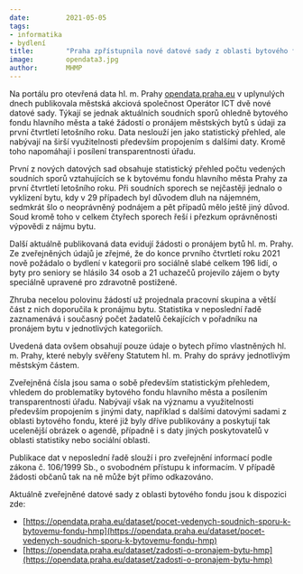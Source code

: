 ```yaml
---
date:         2021-05-05
tags:         
- informatika
- bydlení
title:        "Praha zpřístupnila nové datové sady z oblasti bytového fondu"
image: 	      opendata3.jpg
author:       MHMP
---
```


Na portálu pro otevřená data hl. m. Prahy [opendata.praha.eu](https://opendata.praha.eu/) v uplynulých dnech publikovala městská akciová společnost Operátor ICT dvě nové datové sady. Týkají se jednak aktuálních soudních sporů ohledně bytového fondu hlavního města a také žádostí o pronájem městských bytů s údaji za první čtvrtletí letošního roku. Data neslouží jen jako statistický přehled, ale nabývají na širší využitelnosti především propojením s dalšími daty. Kromě toho napomáhají i posílení transparentnosti úřadu.

První z nových datových sad obsahuje statistický přehled počtu vedených soudních sporů vztahujících se k bytovému fondu hlavního města Prahy za první čtvrtletí letošního roku. Při soudních sporech se nejčastěji jednalo o vyklizení bytu, kdy v 29 případech byl důvodem dluh na nájemném, sedmkrát šlo o neoprávněný podnájem a pět případů mělo ještě jiný důvod. Soud kromě toho v celkem čtyřech sporech řeší i přezkum oprávněnosti výpovědi z nájmu bytu.

Další aktuálně publikovaná data evidují žádosti o pronájem bytů hl. m. Prahy. Ze zveřejněných údajů je zřejmé, že do konce prvního čtvrtletí roku 2021 nově požádalo o bydlení v kategorii pro sociálně slabé celkem 196 lidí, o byty pro seniory se hlásilo 34 osob a 21 uchazečů projevilo zájem o byty speciálně upravené pro zdravotně postižené.

Zhruba necelou polovinu žádostí už projednala pracovní skupina a větší část z nich doporučila k pronájmu bytu. Statistika v neposlední řadě zaznamenává i současný počet žadatelů čekajících v pořadníku na pronájem bytu v jednotlivých kategoriích.

Uvedená data ovšem obsahují pouze údaje o bytech přímo vlastněných hl. m. Prahy, které nebyly svěřeny Statutem hl. m. Prahy do správy jednotlivým městským částem.

Zveřejněná čísla jsou sama o sobě především statistickým přehledem, vhledem do problematiky bytového fondu hlavního města a posílením transparentnosti úřadu. Nabývají však na významu a využitelnosti především propojením s jinými daty, například s dalšími datovými sadami z oblasti bytového fondu, které již byly dříve publikovány a poskytují tak ucelenější obrázek o agendě, případně i s daty jiných poskytovatelů v oblasti statistiky nebo sociální oblasti.

Publikace dat v neposlední řadě slouží i pro zveřejnění informací podle zákona č. 106/1999 Sb., o svobodném přístupu k informacím. V případě žádosti občanů tak na ně může být přímo odkazováno.

Aktuálně zveřejněné datové sady z oblasti bytového fondu jsou k dispozici zde:

* [https://opendata.praha.eu/dataset/pocet-vedenych-soudnich-sporu-k-bytovemu-fondu-hmp](https://opendata.praha.eu/dataset/pocet-vedenych-soudnich-sporu-k-bytovemu-fondu-hmp)
* [https://opendata.praha.eu/dataset/zadosti-o-pronajem-bytu-hmp](https://opendata.praha.eu/dataset/zadosti-o-pronajem-bytu-hmp)
